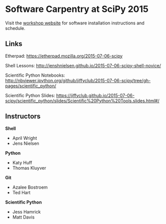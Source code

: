 # Software Carpentry at SciPy 2015

Visit the [workshop website](https://jiffyclub.github.io/2015-07-06-scipy/)
for software installation instructions and schedule.

## Links

Etherpad:
https://etherpad.mozilla.org/2015-07-06-scipy

Shell Lessons:
http://jenshnielsen.github.io/2015-07-06-scipy-shell-novice/

Scientific Python Notebooks:
http://nbviewer.ipython.org/github/jiffyclub/2015-07-06-scipy/tree/gh-pages/scientific_python/

Scientific Python Slides:
https://jiffyclub.github.io/2015-07-06-scipy/scientific_python/slides/Scientific%20Python%20Tools.slides.html#/

## Instructors

**Shell**

- April Wright
- Jens Nielsen

**Python**

- Katy Huff
- Thomas Kluyver

**Git**

- Azalee Bostroem
- Ted Hart

**Scientific Python**

- Jess Hamrick
- Matt Davis
